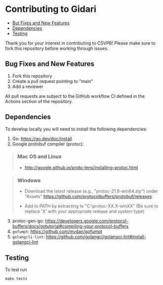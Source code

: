 # Contributing to Gidari

- [But Fixes and New Features](#bug-fixes-and-new-features)
- [Dependencies](#dependencies)
- [Testing](#testing)

Thank you for your interest in contributing to CSVPB! Please make sure to fork this repository before working through issues.

## Bug Fixes and New Features

1. Fork this repository
2. Create a pull request pointing to "main"
3. Add a reviewer

All pull requests are subject to the GitHub workflow CI defined in the Actions section of the repository.

## Dependencies

To develop locally you will need to install the following dependencies:

1. Go: https://go.dev/doc/install
2. Google protobuf compiler (protoc):

> ### Mac OS and Linux
>
> - http://google.github.io/proto-lens/installing-protoc.html

> ### Windows
>
> - Download the latest release (e.g., "protoc-21.8-win64.zip") under "Assets" https://github.com/protocolbuffers/protobuf/releases
>
> - Add to PATH by extracting to "C:\protoc-XX.X-winXX" (Be sure to replace 'X' with your appropriate release and system type)

3. protoc-gen-go: https://developers.google.com/protocol-buffers/docs/gotutorial#compiling-your-protocol-buffers
4. `gofumpt`: https://github.com/mvdan/gofumpt
5. `golangcli-lint`: https://github.com/golangci/golangci-lint#install-golangci-lint

## Testing

To test run

```
make tests
```


